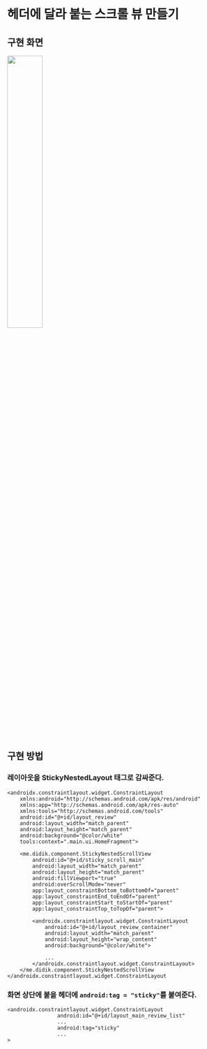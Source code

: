 # 헤더에 달라 붙는 스크롤 뷰 만들기

## 구현 화면

<img src = "https://user-images.githubusercontent.com/55642709/87779855-77c87000-c868-11ea-977d-8a0b92ca31c4.gif" width="40%"/>

## 구현 방법

### 레이아웃을 StickyNestedLayout 태그로 감싸준다.

```
<androidx.constraintlayout.widget.ConstraintLayout
    xmlns:android="http://schemas.android.com/apk/res/android"
    xmlns:app="http://schemas.android.com/apk/res-auto"
    xmlns:tools="http://schemas.android.com/tools"
    android:id="@+id/layout_review"
    android:layout_width="match_parent"
    android:layout_height="match_parent"
    android:background="@color/white"
    tools:context=".main.ui.HomeFragment">

    <me.didik.component.StickyNestedScrollView
        android:id="@+id/sticky_scroll_main"
        android:layout_width="match_parent"
        android:layout_height="match_parent"
        android:fillViewport="true"
        android:overScrollMode="never"
        app:layout_constraintBottom_toBottomOf="parent"
        app:layout_constraintEnd_toEndOf="parent"
        app:layout_constraintStart_toStartOf="parent"
        app:layout_constraintTop_toTopOf="parent">

        <androidx.constraintlayout.widget.ConstraintLayout
            android:id="@+id/layout_review_container"
            android:layout_width="match_parent"
            android:layout_height="wrap_content"
            android:background="@color/white">

            ...
        </androidx.constraintlayout.widget.ConstraintLayout>
    </me.didik.component.StickyNestedScrollView
</androidx.constraintlayout.widget.ConstraintLayout
```

### 화면 상단에 붙을 헤더에 `android:tag = "sticky"`를 붙여준다.

```
<androidx.constraintlayout.widget.ConstraintLayout
                android:id="@+id/layout_main_review_list"
                ...
                android:tag="sticky"
                ...
>
```
